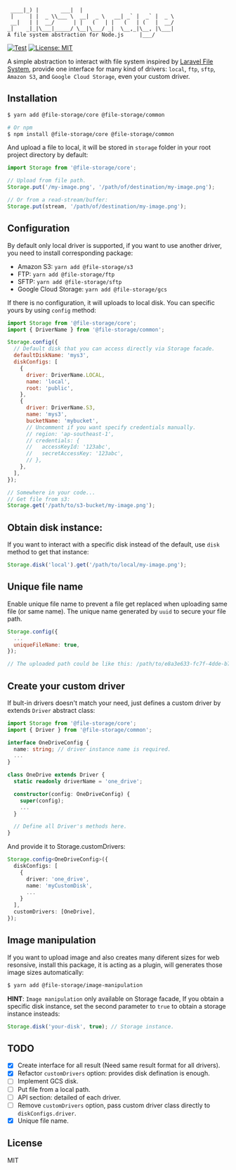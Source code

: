 ```
 ____|_) |       ___|  |
 |     | |  _ \\___ \  __|  _ \   __| _` |  _` |  _ \
 __|   | |  __/      | |   (   | |   (   | (   |  __/
_|    _|_|\___|_____/ \__|\___/ _|  \__,_|\__, |\___|
A file system abstraction for Node.js     |___/
```

[![Test](https://github.com/googlicius/file-storage/actions/workflows/ci.yml/badge.svg)](https://github.com/googlicius/file-storage/actions/workflows/ci.yml) [![License: MIT](https://img.shields.io/badge/License-MIT-yellow.svg)](https://opensource.org/licenses/MIT)

A simple abstraction to interact with file system inspired by [Laravel File System](https://laravel.com/docs/8.x/filesystem), provide one interface for many kind of drivers: `local`, `ftp`, `sftp`, `Amazon S3`, and `Google Cloud Storage`, even your custom driver.

## Installation

```bash
$ yarn add @file-storage/core @file-storage/common

# Or npm
$ npm install @file-storage/core @file-storage/common
```

And upload a file to local, it will be stored in `storage` folder in your root project directory by default:

```javascript
import Storage from '@file-storage/core';

// Upload from file path.
Storage.put('/my-image.png', '/path/of/destination/my-image.png');

// Or from a read-stream/buffer:
Storage.put(stream, '/path/of/destination/my-image.png');
```

## Configuration

By default only local driver is supported, if you want to use another driver, you need to install corresponding package:

- Amazon S3: `yarn add @file-storage/s3`
- FTP: `yarn add @file-storage/ftp`
- SFTP: `yarn add @file-storage/sftp`
- Google Cloud Storage: `yarn add @file-storage/gcs`

If there is no configuration, it will uploads to local disk. You can specific yours by using `config` method:

```javascript
import Storage from '@file-storage/core';
import { DriverName } from '@file-storage/common';

Storage.config({
  // Default disk that you can access directly via Storage facade.
  defaultDiskName: 'mys3',
  diskConfigs: [
    {
      driver: DriverName.LOCAL,
      name: 'local',
      root: 'public',
    },
    {
      driver: DriverName.S3,
      name: 'mys3',
      bucketName: 'mybucket',
      // Uncomment if you want specify credentials manually.
      // region: 'ap-southeast-1',
      // credentials: {
      //   accessKeyId: '123abc',
      //   secretAccessKey: '123abc',
      // },
    },
  ],
});

// Somewhere in your code...
// Get file from s3:
Storage.get('/path/to/s3-bucket/my-image.png');
```

## Obtain disk instance:

If you want to interact with a specific disk instead of the default, use `disk` method to get that instance:

```javascript
Storage.disk('local').get('/path/to/local/my-image.png');
```

## Unique file name

Enable unique file name to prevent a file get replaced when uploading same file (or same name).
The unique name generated by `uuid` to secure your file path.

```javascript
Storage.config({
  ...
  uniqueFileName: true,
});

// The uploaded path could be like this: /path/to/e8a3e633-fc7f-4dde-b7f0-d2686bcd6836.jpeg
```

## Create your custom driver

If bult-in drivers doesn't match your need, just defines a custom driver by extends `Driver` abstract class:

```typescript
import Storage from '@file-storage/core';
import { Driver } from '@file-storage/common';

interface OneDriveConfig {
  name: string; // driver instance name is required.
  ...
}

class OneDrive extends Driver {
  static readonly driverName = 'one_drive';

  constructor(config: OneDriveConfig) {
    super(config);
    ...
  }

  // Define all Driver's methods here.
}

```

And provide it to Storage.customDrivers:

```typescript
Storage.config<OneDriveConfig>({
  diskConfigs: [
    {
      driver: 'one_drive',
      name: 'myCustomDisk',
      ...
    }
  ],
  customDrivers: [OneDrive],
});
```

## Image manipulation

If you want to upload image and also creates many diferent sizes for web resonsive, install this package, it is acting as a plugin, will generates those image sizes automatically:

```bash
$ yarn add @file-storage/image-manipulation
```

**HINT**: `Image manipulation` only available on Storage facade, If you obtain a specific disk instance, set the second parameter to `true` to obtain a storage instance insteads:

```javascript
Storage.disk('your-disk', true); // Storage instance.
```

## TODO

- [x] Create interface for all result (Need same result format for all drivers).
- [x] Refactor `customDrivers` option: provides disk defination is enough.
- [ ] Implement GCS disk.
- [ ] Put file from a local path.
- [ ] API section: detailed of each driver.
- [ ] Remove `customDrivers` option, pass custom driver class directly to `diskConfigs.driver`.
- [x] Unique file name.

## License

MIT
